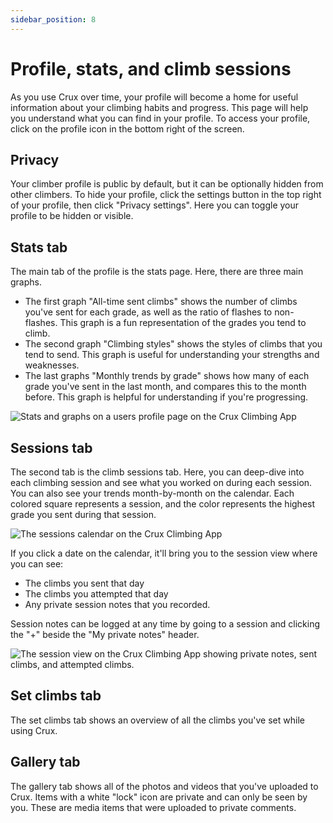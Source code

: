 ```yaml
---
sidebar_position: 8
---
```


# Profile, stats, and climb sessions

As you use Crux over time, your profile will become a home for useful information about your climbing habits and progress. This page will help you understand what you can find in your profile. To access your profile, click on the profile icon in the bottom right of the screen.

## Privacy

Your climber profile is public by default, but it can be optionally hidden from other climbers. To hide your profile, click the settings button in the top right of your profile, then click "Privacy settings". Here you can toggle your profile to be hidden or visible.

## Stats tab

The main tab of the profile is the stats page. Here, there are three main graphs.

- The first graph "All-time sent climbs" shows the number of climbs you've sent for each grade, as well as the ratio of flashes to non-flashes. This graph is a fun representation of the grades you tend to climb.
- The second graph "Climbing styles" shows the styles of climbs that you tend to send. This graph is useful for understanding your strengths and weaknesses.
- The last graphs "Monthly trends by grade" shows how many of each grade you've sent in the last month, and compares this to the month before. This graph is helpful for understanding if you're progressing.

<img src="/img/stats.png" alt="Stats and graphs on a users profile page on the Crux Climbing App" class="screenshot" />

## Sessions tab

The second tab is the climb sessions tab. Here, you can deep-dive into each climbing session and see what you worked on during each session. You can also see your trends month-by-month on the calendar. Each colored square represents a session, and the color represents the highest grade you sent during that session.

<img src="/img/sessions-calendar.png" alt="The sessions calendar on the Crux Climbing App" class="screenshot" />

If you click a date on the calendar, it'll bring you to the session view where you can see:
- The climbs you sent that day
- The climbs you attempted that day
- Any private session notes that you recorded.

Session notes can be logged at any time by going to a session and clicking the "+" beside the "My private notes" header.

<img src="/img/session.png" alt="The session view on the Crux Climbing App showing private notes, sent climbs, and attempted climbs." class="screenshot" />

## Set climbs tab

The set climbs tab shows an overview of all the climbs you've set while using Crux.

## Gallery tab

The gallery tab shows all of the photos and videos that you've uploaded to Crux. Items with a white "lock" icon are private and can only be seen by you. These are media items that were uploaded to private comments.
